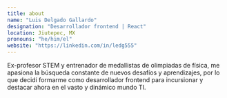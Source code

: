 ```yaml
---
title: about
name: "Luis Delgado Gallardo"
designation: "Desarrollador frontend | React"
location: Jiutepec, MX
pronouns: "he/him/el"
website: "https://linkedin.com/in/ledg555"
---
```


Ex-profesor STEM y entrenador de medallistas de olimpiadas de física, me apasiona la búsqueda constante de nuevos desafíos y aprendizajes, por lo que decidí formarme como desarrollador frontend para incursionar y destacar ahora en el vasto y dinámico mundo TI.
